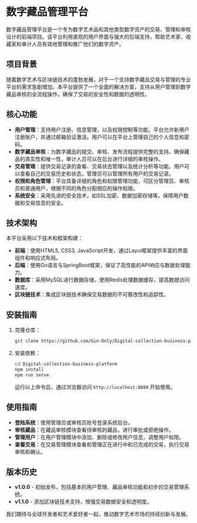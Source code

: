 # 数字藏品管理平台

数字藏品管理平台是一个专为数字艺术品和其他类型数字资产的交易、管理和审核设计的前端项目。该平台利用直观的用户界面与强大的后端支持，帮助艺术家、收藏家和审计人员有效地管理和推广他们的数字资产。

## 项目背景

随着数字艺术与区块链技术的蓬勃发展，对于一个支持数字藏品交易与管理的专业平台的需求急剧增加。本平台提供了一个全面的解决方案，支持从用户管理到数字藏品审核的全流程操作，确保了交易的安全性和数据的透明性。

## 核心功能

- **用户管理**：支持用户注册、信息管理，以及权限控制等功能。平台允许新用户注册账户，并通过邮箱验证激活。用户可以在平台上管理自己的个人信息和密码。
- **数字藏品审核**：为数字藏品的提交、审核、发布流程提供完整的支持。确保藏品的真实性和唯一性，审计人员可以在后台进行详细的审核操作。
- **交易管理**：提供交易记录的查看、交易状态管理以及统计分析等功能。用户可以查看自己的交易历史和状态，管理员可以管理所有用户的交易记录。
- **权限和角色管理**：平台具备详细的角色和权限管理功能，可区分管理员、审核员和普通用户，根据不同的角色分配相应的操作权限。
- **系统安全**：采用先进的安全技术，如SSL加密、数据加密存储等，保障用户数据和交易信息的安全。

## 技术架构

本平台采用以下技术和框架构建：

- **前端**：使用HTML5, CSS3, JavaScript开发，通过Layui框架提供丰富的界面组件和响应式布局。
- **后端**：使用Go语言与SpringBoot框架，保证了高性能的API响应与数据处理能力。
- **数据库**：采用MySQL进行数据存储，使用Redis处理数据缓存，提高数据访问速度。
- **区块链技术**：集成区块链技术确保交易数据的不可篡改性和追踪性。

## 安装指南

1. 克隆仓库：

   ```bash
   git clone https://github.com/Gin-Only/Digital-collection-business-platform.git
   ```

2. 安装依赖：

   ```bash
   cd Digital-collection-business-platform
   npm install
   npm run serve
   ```

   运行以上命令后，通过浏览器访问 `http://localhost:8080` 开始使用。

## 使用指南

- **登陆系统**：使用管理员或审核员账号登录系统后台。
- **审核藏品**：在藏品审核模块查看待审核的藏品，进行审批或拒绝操作。
- **管理用户**：在用户管理模块中添加、删除或修改用户信息，调整用户权限。
- **查看交易**：在交易管理模块查看和管理正在进行中和已完成的交易，执行交易审核和确认。



## 版本历史

- **v1.0.0** - 初始发布，包括基本的用户管理、藏品审核功能和初步的交易管理系统。
- **v1.1.0** - 添加区块链技术支持，增强交易数据安全和透明度。

我们期待与全球开发者和艺术爱好者一起，推动数字艺术市场的持续创新与发展。

